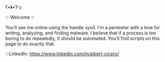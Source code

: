 ʕ•́ᴥ•̀ʔっ

✨ Welcome ✨

You'll see me online using the handle sys0. I'm a pentester with a love for writing,
analyzing, and finding malware. I believe that if a process is too boring to do repeatedly,
it should be automated. You'll find scripts on this page to do exactly that.

✨LinkedIn: https://www.linkedin.com/in/albert-cicero/
